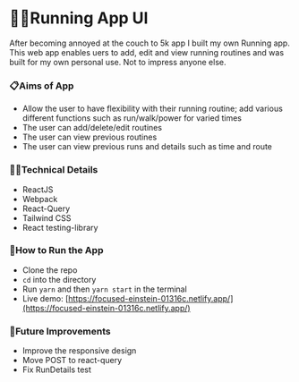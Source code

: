 # 🏃‍♀️Running App UI

After becoming annoyed at the couch to 5k app I built my own Running app. This web app enables uers to add, edit and view running routines and was built for my own personal use. Not to impress anyone else. 

### 📋Aims of App

- Allow the user to have flexibility with their running routine; add various different functions such as run/walk/power for varied times
- The user can add/delete/edit routines
- The user can view previous routines
- The user can view previous runs and details such as time and route

### 👩‍💻Technical Details

- ReactJS
- Webpack
- React-Query
- Tailwind CSS
- React testing-library

### 🔧How to Run the App

- Clone the repo
- `cd` into the directory
- Run `yarn` and then `yarn start` in the terminal
- Live demo: [https://focused-einstein-01316c.netlify.app/](https://focused-einstein-01316c.netlify.app/)

### 💭Future Improvements

- Improve the responsive design
- Move POST to react-query
- Fix RunDetails test
